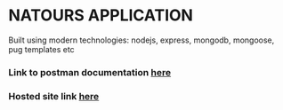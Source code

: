 # NATOURS APPLICATION

Built using modern technologies: nodejs, express, mongodb, mongoose, pug templates etc

### Link to postman documentation [here](https://documenter.getpostman.com/view/22751768/2s935hSTcu)

### Hosted site link [here](https://natours-ndnn.onrender.com)

